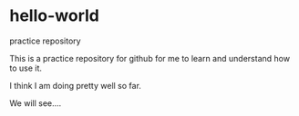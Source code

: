 # hello-world
practice repository

This is a practice repository for github for me to learn and understand how to use it.

I think I am doing pretty well so far.

We will see....
